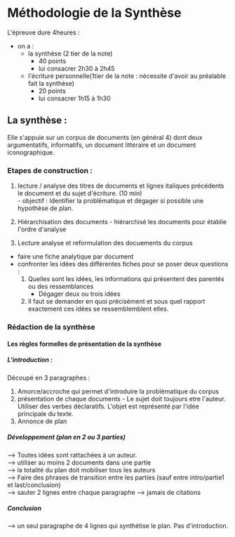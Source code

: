 # Méthodologie de la Synthèse
L'épreuve dure 4heures :
  - on a :
    - la synthèse (2 tier de la note)
      - 40 points
      - lui consacrer 2h30 à 2h45
    - l'écriture personnelle(1tier de la note : nécessite d'avoir au préalable fait la synthèse)
      - 20 points
      - lui consacrer 1h15 à 1h30

## La synthèse :

Elle s'appuie sur un corpus de documents (en général 4) dont deux argumentatifs, informatifs,
un document littéraire et un document iconographique.

### Etapes de construction :
  1. lecture / analyse des titres de documents et lignes italiques précédents le document et du sujet d'écriture. (10 min)  
    - objectif : Identifier la problématique et dégager si possible une hypothèse de plan.
  2. Hiérarchisation des documents
    - hiérarchisé les documents pour établie l'ordre d'analyse

3. Lecture analyse et reformulation des docuements du corpus
  - faire une fiche analytique par document
  - confronter les idées des différentes fiches pour se poser deux questions :
    1. Quelles sont les idées, les informations qui présentent des parentés ou des ressemblances
        - Dégager deux ou trois idées
    2. Il faut se demander en quoi précisément et sous quel rapport exactement ces idées se ressemblemblent elles.


### Rédaction de la synthèse
#### Les règles  formelles de présentation de la synthèse
##### L'introduction :
Découpé en 3 paragraphes :  
  1. Amorce/accroche qui permet d'introduire la problématique du corpus
  2. présentation de chaque documents
    - Le sujet doit toujours etre l'auteur. Utiliser des verbes déclaratifs. L'objet est représenté par l'idée principale du texte.
  3. Annonce de plan

##### Développement (plan en 2 ou 3 parties)
--> Toutes idées sont rattachées à un auteur.  
--> utiliser au moins 2 documents dans une partie  
--> la totalité du plan doit mobiliser tous les auteurs  
--> Faire des phrases de transition entre les parties (sauf entre intro/partie1 et last/conclusion)  
--> sauter 2 lignes entre chaque paragraphe
--> jamais de citations


##### Conclusion
--> un seul paragraphe de 4 lignes qui synthétise le plan. Pas d'introduction.
